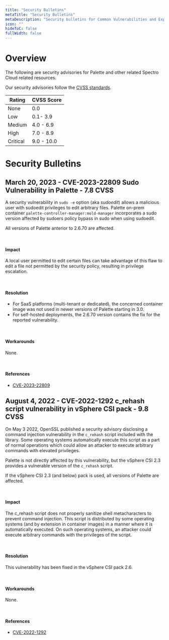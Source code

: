 ```yaml
---
title: "Security Bulletins"
metaTitle: "Security Bulletins"
metaDescription: "Security bulletins for Common Vulnerabilities and Exposures (CVEs)"
icon: ""
hideToC: false
fullWidth: false
---
```


# Overview

The following are security advisories for Palette and other related Spectro Cloud related resources.

Our security advisories follow the [CVSS standards](https://www.first.org/cvss/v3.1/specification-document#Qualitative-Severity-Rating-Scale).

| Rating   | CVSS Score |
|----------|------------|
| None     | 0.0        |
| Low      | 0.1- 3.9   |
| Medium   | 4.0 - 6.9  |
| High     | 7.0 - 8.9  |
| Critical | 9.0 - 10.0 |


# Security Bulletins

## March 20, 2023 - CVE-2023-22809 Sudo Vulnerability in Palette - 7.8 CVSS

A security vulnerability in `sudo -e` option (aka *sudoedit*) allows a malicious user with sudoedit privileges to edit arbitrary files. Palette on-prem container `palette-controller-manager:mold-manager` incorporates a sudo version affected by sudoers policy bypass in sudo when using sudoedit.

All versions of Palette anterior to 2.6.70 are affected.

<br />

#### Impact

A local user permitted to edit certain files can take advantage of this flaw to edit a file not permitted by the security policy, resulting in privilege escalation.

<br />

#### Resolution

* For SaaS platforms (multi-tenant or dedicated), the concerned container image was not used in newer versions of Palette starting in 3.0.
* For ​​self-hosted deployments, the 2.6.70 version contains the fix for the reported vulnerability.
  
<br />

#### Workarounds

None.

<br />

#### References

* [CVE-2023-22809](https://nvd.nist.gov/vuln/detail/cve-2023-22809)


## August 4, 2022 - CVE-2022-1292 c_rehash script vulnerability in vSphere CSI pack - 9.8 CVSS

On May 3 2022, OpenSSL published a security advisory disclosing a command injection vulnerability in the `c_rehash` script included with the library. Some operating systems automatically execute this script as a part of normal operations which could allow an attacker to execute arbitrary commands with elevated privileges.

Palette is not directly affected by this vulnerability, but the vSphere CSI 2.3 provides a vulnerable version of the `c_rehash` script.

If the vSphere CSI 2.3 (and below) pack is used, all versions of Palette are affected.

<br />

#### Impact

The c_rehash script does not properly sanitize shell metacharacters to prevent command injection. This script is distributed by some operating systems (and by extension in container images) in a manner where it is automatically executed. On such operating systems, an attacker could execute arbitrary commands with the privileges of the script.

<br />

#### Resolution

This vulnerability has been fixed in the vSphere CSI pack 2.6.

<br />

#### Workarounds

None.

<br />

#### References

- [CVE-2022-1292](https://nvd.nist.gov/vuln/detail/CVE-2022-1292)


<br />
<br />